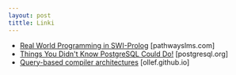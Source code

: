 ```yaml
---
layout: post
tittle: Linki
---
```

<ul>
    <li><a href="http://www.pathwayslms.com/swipltuts/">Real World Programming in SWI-Prolog</a> [pathwayslms.com]</li>
    <li><a href="https://wiki.postgresql.org/images/0/0b/PGforSmarties.pdf">Things You Didn't Know PostgreSQL Could Do!</a> [postgresql.org]</li>
    <li><a href="https://ollef.github.io/blog/posts/query-based-compilers.html">Query-based compiler architectures</a> [ollef.github.io]</li>
</ul>
